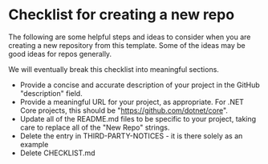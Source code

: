# Checklist for creating a new repo

The following are some helpful steps and ideas to consider when you are creating a new repository from this template. Some of the ideas may be good ideas for repos generally.

We will eventually break this checklist into meaningful sections.

- Provide a concise and accurate description of your project in the GitHub "description" field.
- Provide a meaningful URL for your project, as appropriate. For .NET Core projects, this should be "https://github.com/dotnet/core".
- Update all of the README.md files to be specific to your project, taking care to replace all of the "New Repo" strings.
- Delete the entry in THIRD-PARTY-NOTICES - it is there solely as an example
- Delete CHECKLIST.md